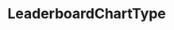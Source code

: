 #  LeaderboardChartType

<api-schema openapi-path="../../../api-specs/swagger-otr-api.json" name="LeaderboardChartType"/>